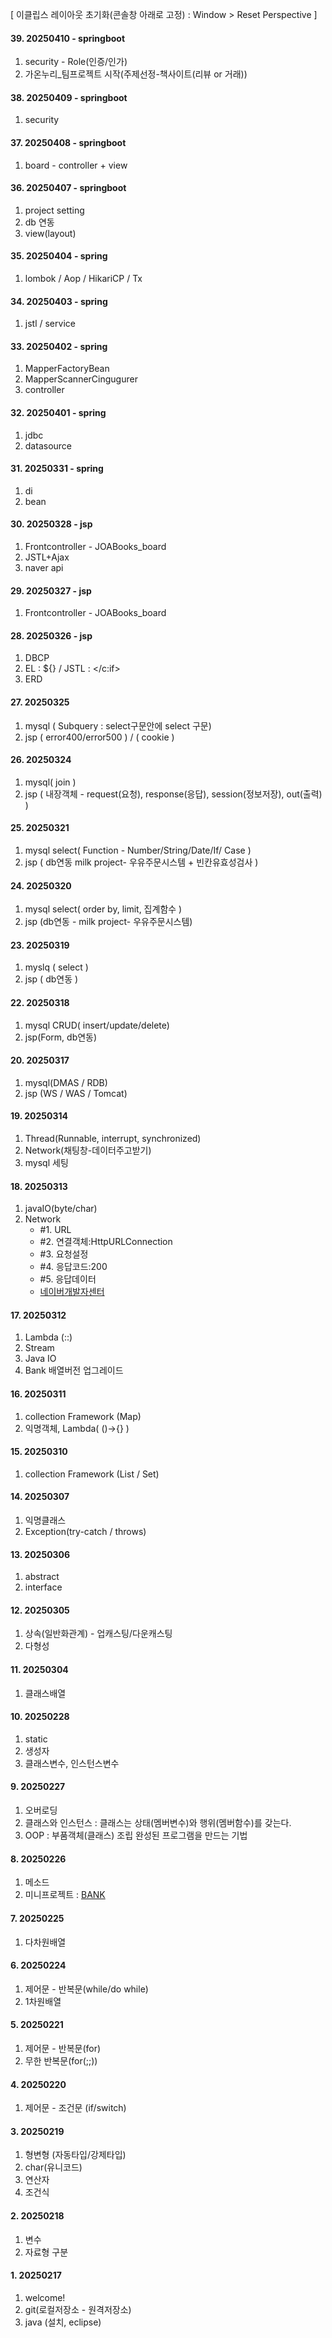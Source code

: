 [ 이클립스 레이아웃 초기화(콘솔창 아래로 고정) :  Window > Reset Perspective ]

#### 39. 20250410 - springboot
1. security - Role(인증/인가)
2. 가온누리_팀프로젝트 시작(주제선정-책사이트(리뷰 or 거래))

#### 38. 20250409 - springboot
1. security

#### 37. 20250408 - springboot
1. board - controller + view

#### 36. 20250407 - springboot
1. project setting 
2. db 연동
3. view(layout)

#### 35. 20250404 - spring
1. lombok / Aop / HikariCP / Tx

#### 34. 20250403 - spring
1. jstl / service

#### 33. 20250402 - spring
1. MapperFactoryBean 
2. MapperScannerCingugurer 
3. controller

#### 32. 20250401 - spring
1. jdbc 
2. datasource

#### 31. 20250331 - spring
1. di 
2. bean

#### 30. 20250328 - jsp
1. Frontcontroller - JOABooks_board
2. JSTL+Ajax 
3. naver api

#### 29. 20250327 - jsp
1. Frontcontroller - JOABooks_board

#### 28. 20250326 - jsp
1. DBCP 
2. EL : ${} / JSTL : </c:if> 
3. ERD

#### 27. 20250325
1. mysql ( Subquery : select구문안에 select 구문)
2. jsp ( error400/error500 ) / ( cookie )

#### 26. 20250324
1. mysql( join )
2. jsp ( 내장객체 - request(요청), response(응답), session(정보저장), out(출력) )

#### 25. 20250321
1. mysql select( Function - Number/String/Date/If/ Case )
2. jsp ( db연동 milk project- 우유주문시스템 + 빈칸유효성검사 )

#### 24. 20250320
1. mysql select( order by, limit, 집계함수 )
2. jsp (db연동 - milk project- 우유주문시스템)

#### 23. 20250319
1. myslq ( select )
2. jsp ( db연동 )

#### 22. 20250318
1. mysql CRUD( insert/update/delete)
2. jsp(Form, db연동)

#### 20. 20250317
1. mysql(DMAS / RDB)
2. jsp (WS / WAS / Tomcat)

#### 19. 20250314
1. Thread(Runnable, interrupt, synchronized)
2. Network(채팅창-데이터주고받기)
3. mysql 세팅
 
#### 18. 20250313
1. javaIO(byte/char)
2. Network
   - #1. URL
   - #2. 연결객체:HttpURLConnection
   - #3. 요청설정
   - #4. 응답코드:200
   - #5. 응답데이터
   - [네이버개발자센터](https://developers.naver.com/docs/serviceapi/search/blog/blog.md#%EB%B8%94%EB%A1%9C%EA%B7%B8)
  
#### 17. 20250312
1. Lambda (::)
2. Stream
3. Java IO
4. Bank 배열버전 업그레이드

#### 16. 20250311
1. collection Framework (Map)
2. 익명객체, Lambda( ()->{} )

#### 15. 20250310
1. collection Framework (List / Set)  

#### 14. 20250307
1. 익명클래스
2. Exception(try-catch / throws)

#### 13. 20250306
1. abstract
2. interface

#### 12. 20250305
1. 상속(일반화관계) - 업캐스팅/다운캐스팅
2. 다형성
   
#### 11. 20250304
1. 클래스배열

#### 10. 20250228
1. static
2. 생성자
3. 클래스변수, 인스턴스변수

#### 9. 20250227
1. 오버로딩
2. 클래스와 인스턴스
   : 클래스는 상태(멤버변수)와 행위(멤버함수)를 갖는다.
3. OOP : 부품객체(클래스) 조립  완성된 프로그램을 만드는 기법

#### 8. 20250226
1. 메소드
2. 미니프로젝트 : [BANK](https://youtube.com/shorts/xxwALMTPJys?feature=share) 

#### 7. 20250225
1. 다차원배열

#### 6. 20250224
1. 제어문 - 반복문(while/do while)
2. 1차원배열

#### 5. 20250221
1. 제어문 - 반복문(for)
2. 무한 반복문(for(;;))

#### 4. 20250220
1. 제어문 - 조건문 (if/switch)

#### 3. 20250219
1. 형변형 (자동타입/강제타입)
2. char(유니코드)
3. 연산자
4. 조건식

#### 2. 20250218
1. 변수
2. 자료형 구분

#### 1. 20250217  
1. welcome!
2. git(로컬저장소 - 원격저장소)
3. java (설치, eclipse)

















